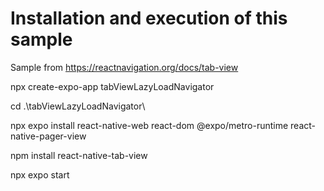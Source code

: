 # Installation and execution of this sample

Sample from https://reactnavigation.org/docs/tab-view


npx create-expo-app tabViewLazyLoadNavigator

cd .\tabViewLazyLoadNavigator\

npx expo install react-native-web react-dom @expo/metro-runtime react-native-pager-view

npm install react-native-tab-view

npx expo start